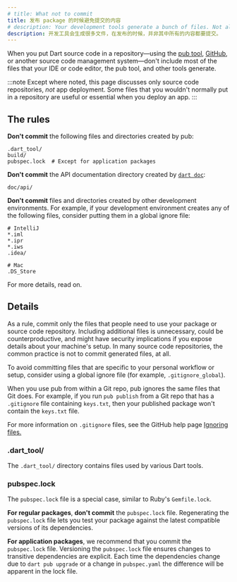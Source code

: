 ```yaml
---
# title: What not to commit
title: 发布 package 的时候避免提交的内容
# description: Your development tools generate a bunch of files. Not all of them should be committed.
description: 开发工具会生成很多文件，在发布的时候，并非其中所有的内容都要提交。
---
```


When you put Dart source code in a repository—using the
[pub tool](/tools/pub/cmd), [GitHub](https://github.com/),
or another source code management system—don't include most of the files
that your IDE or code editor, the pub tool, and other tools generate.

:::note
Except where noted, this page discusses only source code repositories,
_not_ app deployment.
Some files that you wouldn't normally put in a repository
are useful or essential when you deploy an app.
:::

## The rules

**Don't commit** the following files and directories
created by pub:

```plaintext
.dart_tool/
build/
pubspec.lock  # Except for application packages
```

**Don't commit** the API documentation directory
created by [`dart doc`](/tools/dart-doc):

```plaintext
doc/api/
```

**Don't commit** files and directories
created by other development environments.
For example, if your development environment creates
any of the following files,
consider putting them in a global ignore file:

```plaintext
# IntelliJ
*.iml
*.ipr
*.iws
.idea/

# Mac
.DS_Store
```

For more details, read on.

## Details

As a rule, commit only the files that people need
to use your package or source code repository.
Including additional files is unnecessary,
could be counterproductive,
and might have security implications
if you expose details about your machine's setup.
In many source code repositories,
the common practice is not to commit generated files, at all.

To avoid committing files that are
specific to your personal workflow or setup,
consider using a global ignore file
(for example, `.gitignore_global`).

When you use pub from within a Git repo,
pub ignores the same files that Git does.
For example, if you run `pub publish` from a Git repo
that has a `.gitignore` file containing `keys.txt`,
then your published package won't contain the `keys.txt` file.

For more information on `.gitignore` files,
see the GitHub help page
[Ignoring files.](https://help.github.com/articles/ignoring-files)

### .dart_tool/

The `.dart_tool/` directory contains files used by 
various Dart tools.


### pubspec.lock

The `pubspec.lock` file is a special case,
similar to Ruby's `Gemfile.lock`.

**For regular packages**, **don't commit** the `pubspec.lock` file.
Regenerating the `pubspec.lock` file lets you test your package
against the latest compatible versions of its dependencies.

**For application packages**, 
we recommend that you commit the `pubspec.lock` file.
Versioning the `pubspec.lock` file
ensures changes to transitive dependencies are explicit.
Each time the dependencies change due to `dart pub upgrade`
or a change in `pubspec.yaml` 
the difference will be apparent in the lock file.
